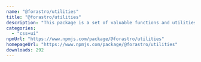 ```yaml
---
name: "@forastro/utilities"
title: "@forastro/utilities"
description: "This package is a set of valuable functions and utilities for Astro these utilities are created to be practical and remove lots of boilerplate code."
categories:
  - "css+ui"
npmUrl: "https://www.npmjs.com/package/@forastro/utilities"
homepageUrl: "https://www.npmjs.com/package/@forastro/utilities"
downloads: 292
---
```

